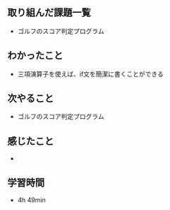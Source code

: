 ## 取り組んだ課題一覧
- ゴルフのスコア判定プログラム
## わかったこと
- 三項演算子を使えば、if文を簡潔に書くことができる
## 次やること
- ゴルフのスコア判定プログラム
## 感じたこと
-
## 学習時間
- 4h 49min
